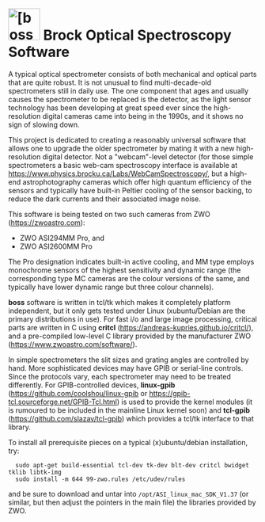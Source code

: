 # <img src="https://github.com/esternin/boss/blob/main/logo.png" alt="[boss logo]" width="64" height="64"> Brock Optical Spectroscopy Software 

A typical optical spectrometer consists of both mechanical and optical parts that are quite robust.  It is not unusual to find multi-decade-old spectrometers still in daily use. The one component that ages and usually causes the spectrometer to be replaced is the detector, as the light sensor technology has been developing at great speed ever since the high-resolution digital cameras came into being in the 1990s, and it shows no sign of slowing down.

This project is dedicated to creating a reasonably universal software that allows one to upgrade the older spectrometer by mating it with a new high-resolution digital detector. Not a "webcam"-level detector (for those simple spectrometers a basic web-cam spectroscopy interface is available at https://www.physics.brocku.ca/Labs/WebCamSpectroscopy/, but a high-end astrophotography cameras which offer high quantum efficiency of the sensors and typically have built-in Peltier cooling of the sensor backing, to reduce the dark currents and their associated image noise.

This software is being tested on two such cameras from ZWO (https://zwoastro.com):
  - ZWO ASI294MM Pro, and
  - ZWO ASI2600MM Pro

The Pro designation indicates built-in active cooling, and MM type employs monochrome sensors of the highest sensitivity and dynamic range (the corresponding type MC cameras are the colour versions of the same, and typically have lower dynamic range but three colour channels).

**boss** software is written in tcl/tk which makes it completely platform independent, but it only gets tested under Linux (xubuntu/Debian are the primary distributions in use). For fast i/o and large image processing, critical parts are written in C using **critcl** (https://andreas-kupries.github.io/critcl/), and a pre-compiled low-level C library provided by the manufacturer ZWO (https://www.zwoastro.com/software/).

In simple spectrometers the slit sizes and grating angles are controlled by hand. More sophisticated devices may have GPIB or serial-line controls. Since the protocols vary, each spectrometer may need to be treated differently.  For GPIB-controlled devices, **linux-gpib** (https://github.com/coolshou/linux-gpib or https://gpib-tcl.sourceforge.net/GPIB-Tcl.html) is used to provide the kernel modules (it is rumoured to be included in the mainline Linux kernel soon) and **tcl-gpib** (https://github.com/slazav/tcl-gpib) which provides a tcl/tk interface to that library.

To install all prerequisite pieces on a typical (x)ubuntu/debian installation, try:
```
  sudo apt-get build-essential tcl-dev tk-dev blt-dev critcl bwidget tklib libtk-img
  sudo install -m 644 99-zwo.rules /etc/udev/rules
```
and be sure to download and untar into `/opt/ASI_linux_mac_SDK_V1.37` (or similar, but then adjust the pointers in the main file) the libraries provided by ZWO.
